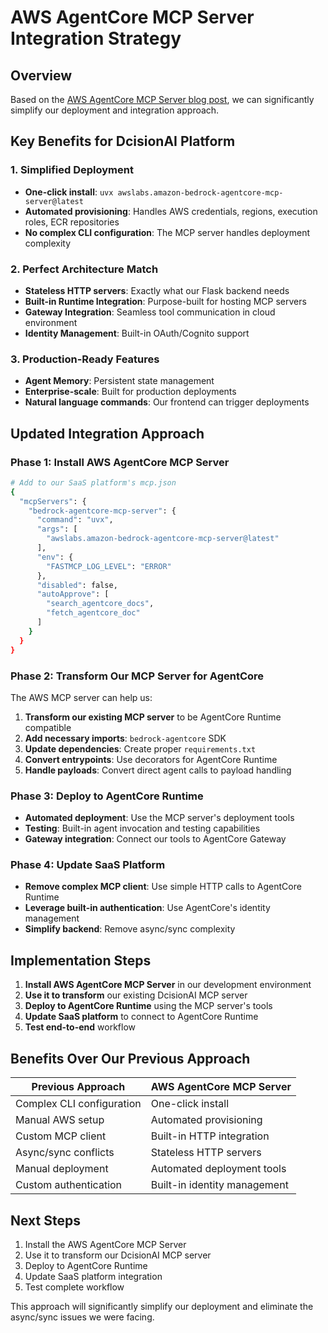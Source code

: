 # AWS AgentCore MCP Server Integration Strategy

## Overview
Based on the [AWS AgentCore MCP Server blog post](https://aws.amazon.com/blogs/machine-learning/accelerate-development-with-the-amazon-bedrock-agentcore-mcpserver/), we can significantly simplify our deployment and integration approach.

## Key Benefits for DcisionAI Platform

### 1. **Simplified Deployment**
- **One-click install**: `uvx awslabs.amazon-bedrock-agentcore-mcp-server@latest`
- **Automated provisioning**: Handles AWS credentials, regions, execution roles, ECR repositories
- **No complex CLI configuration**: The MCP server handles deployment complexity

### 2. **Perfect Architecture Match**
- **Stateless HTTP servers**: Exactly what our Flask backend needs
- **Built-in Runtime Integration**: Purpose-built for hosting MCP servers
- **Gateway Integration**: Seamless tool communication in cloud environment
- **Identity Management**: Built-in OAuth/Cognito support

### 3. **Production-Ready Features**
- **Agent Memory**: Persistent state management
- **Enterprise-scale**: Built for production deployments
- **Natural language commands**: Our frontend can trigger deployments

## Updated Integration Approach

### Phase 1: Install AWS AgentCore MCP Server
```bash
# Add to our SaaS platform's mcp.json
{
  "mcpServers": {
    "bedrock-agentcore-mcp-server": {
      "command": "uvx",
      "args": [
        "awslabs.amazon-bedrock-agentcore-mcp-server@latest"
      ],
      "env": {
        "FASTMCP_LOG_LEVEL": "ERROR"
      },
      "disabled": false,
      "autoApprove": [
        "search_agentcore_docs",
        "fetch_agentcore_doc"
      ]
    }
  }
}
```

### Phase 2: Transform Our MCP Server for AgentCore
The AWS MCP server can help us:
1. **Transform our existing MCP server** to be AgentCore Runtime compatible
2. **Add necessary imports**: `bedrock-agentcore` SDK
3. **Update dependencies**: Create proper `requirements.txt`
4. **Convert entrypoints**: Use decorators for AgentCore Runtime
5. **Handle payloads**: Convert direct agent calls to payload handling

### Phase 3: Deploy to AgentCore Runtime
- **Automated deployment**: Use the MCP server's deployment tools
- **Testing**: Built-in agent invocation and testing capabilities
- **Gateway integration**: Connect our tools to AgentCore Gateway

### Phase 4: Update SaaS Platform
- **Remove complex MCP client**: Use simple HTTP calls to AgentCore Runtime
- **Leverage built-in authentication**: Use AgentCore's identity management
- **Simplify backend**: Remove async/sync complexity

## Implementation Steps

1. **Install AWS AgentCore MCP Server** in our development environment
2. **Use it to transform** our existing DcisionAI MCP server
3. **Deploy to AgentCore Runtime** using the MCP server's tools
4. **Update SaaS platform** to connect to AgentCore Runtime
5. **Test end-to-end** workflow

## Benefits Over Our Previous Approach

| Previous Approach | AWS AgentCore MCP Server |
|------------------|-------------------------|
| Complex CLI configuration | One-click install |
| Manual AWS setup | Automated provisioning |
| Custom MCP client | Built-in HTTP integration |
| Async/sync conflicts | Stateless HTTP servers |
| Manual deployment | Automated deployment tools |
| Custom authentication | Built-in identity management |

## Next Steps

1. Install the AWS AgentCore MCP Server
2. Use it to transform our DcisionAI MCP server
3. Deploy to AgentCore Runtime
4. Update SaaS platform integration
5. Test complete workflow

This approach will significantly simplify our deployment and eliminate the async/sync issues we were facing.
